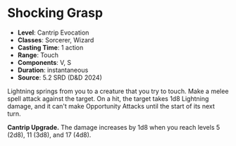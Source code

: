 # Shocking Grasp

- **Level**: Cantrip Evocation
- **Classes**: Sorcerer, Wizard
- **Casting Time**: 1 action
- **Range**: Touch
- **Components**: V, S
- **Duration**: instantaneous
- **Source**: 5.2 SRD (D&D 2024)

Lightning springs from you to a creature that you try to touch. Make a melee spell attack against the target. On a hit, the target takes 1d8 Lightning damage, and it can't make Opportunity Attacks until the start of its next turn.

**Cantrip Upgrade.** The damage increases by 1d8 when you reach levels 5 (2d8), 11 (3d8), and 17 (4d8).
